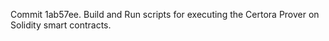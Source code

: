 Commit 1ab57ee.                    Build and Run scripts for executing the Certora Prover on Solidity smart contracts.